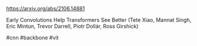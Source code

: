 https://arxiv.org/abs/2106.14881

Early Convolutions Help Transformers See Better (Tete Xiao, Mannat Singh, Eric Mintun, Trevor Darrell, Piotr Dollár, Ross Girshick)

#cnn #backbone #vit